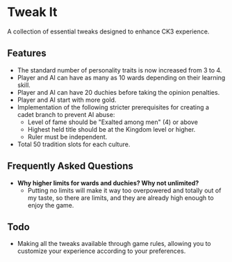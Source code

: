 # Tweak It

A collection of essential tweaks designed to enhance CK3 experience.

## Features

- The standard number of personality traits is now increased from 3 to 4.
- Player and AI can have as many as 10 wards depending on their learning skill.
- Player and AI can have 20 duchies before taking the opinion penalties.
- Player and AI start with more gold.
- Implementation of the following stricter prerequisites for creating a cadet branch to prevent AI abuse:
  - Level of fame should be "Exalted among men" (4) or above
  - Highest held title should be at the Kingdom level or higher.
  - Ruler must be independent.
- Total 50 tradition slots for each culture.

## Frequently Asked Questions

- **Why higher limits for wards and duchies? Why not unlimited?**
  - Putting no limits will make it way too overpowered and totally out of my taste, so there are limits, and they are already high enough to enjoy the game.

## Todo

- Making all the tweaks available through game rules, allowing you to customize your experience according to your preferences.
